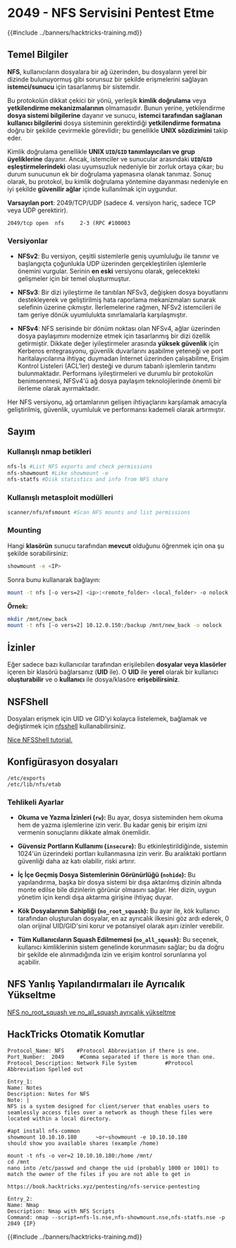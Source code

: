 # 2049 - NFS Servisini Pentest Etme

{{#include ../banners/hacktricks-training.md}}

## **Temel Bilgiler**

**NFS**, kullanıcıların dosyalara bir ağ üzerinden, bu dosyaların yerel bir dizinde bulunuyormuş gibi sorunsuz bir şekilde erişmelerini sağlayan **istemci/sunucu** için tasarlanmış bir sistemdir.

Bu protokolün dikkat çekici bir yönü, yerleşik **kimlik doğrulama** veya **yetkilendirme mekanizmalarının** olmamasıdır. Bunun yerine, yetkilendirme **dosya sistemi bilgilerine** dayanır ve sunucu, **istemci tarafından sağlanan kullanıcı bilgilerini** dosya sisteminin gerektirdiği **yetkilendirme formatına** doğru bir şekilde çevirmekle görevlidir; bu genellikle **UNIX sözdizimini** takip eder.

Kimlik doğrulama genellikle **UNIX `UID`/`GID` tanımlayıcıları ve grup üyeliklerine** dayanır. Ancak, istemciler ve sunucular arasındaki **`UID`/`GID` eşleştirmelerindeki** olası uyumsuzluk nedeniyle bir zorluk ortaya çıkar; bu durum sunucunun ek bir doğrulama yapmasına olanak tanımaz. Sonuç olarak, bu protokol, bu kimlik doğrulama yöntemine dayanması nedeniyle en iyi şekilde **güvenilir ağlar** içinde kullanılmak için uygundur.

**Varsayılan port**: 2049/TCP/UDP (sadece 4. versiyon hariç, sadece TCP veya UDP gerektirir).&#x20;
```
2049/tcp open  nfs     2-3 (RPC #100003
```
### Versiyonlar

- **NFSv2**: Bu versiyon, çeşitli sistemlerle geniş uyumluluğu ile tanınır ve başlangıçta çoğunlukla UDP üzerinden gerçekleştirilen işlemlerle önemini vurgular. Serinin **en eski** versiyonu olarak, gelecekteki gelişmeler için bir temel oluşturmuştur.

- **NFSv3**: Bir dizi iyileştirme ile tanıtılan NFSv3, değişken dosya boyutlarını destekleyerek ve geliştirilmiş hata raporlama mekanizmaları sunarak selefinin üzerine çıkmıştır. İlerlemelerine rağmen, NFSv2 istemcileri ile tam geriye dönük uyumlulukta sınırlamalarla karşılaşmıştır.

- **NFSv4**: NFS serisinde bir dönüm noktası olan NFSv4, ağlar üzerinden dosya paylaşımını modernize etmek için tasarlanmış bir dizi özellik getirmiştir. Dikkate değer iyileştirmeler arasında **yüksek güvenlik** için Kerberos entegrasyonu, güvenlik duvarlarını aşabilme yeteneği ve port haritalayıcılarına ihtiyaç duymadan İnternet üzerinden çalışabilme, Erişim Kontrol Listeleri (ACL'ler) desteği ve durum tabanlı işlemlerin tanıtımı bulunmaktadır. Performans iyileştirmeleri ve durumlu bir protokolün benimsenmesi, NFSv4'ü ağ dosya paylaşım teknolojilerinde önemli bir ilerleme olarak ayırmaktadır.

Her NFS versiyonu, ağ ortamlarının gelişen ihtiyaçlarını karşılamak amacıyla geliştirilmiş, güvenlik, uyumluluk ve performansı kademeli olarak artırmıştır.

## Sayım

### Kullanışlı nmap betikleri
```bash
nfs-ls #List NFS exports and check permissions
nfs-showmount #Like showmount -e
nfs-statfs #Disk statistics and info from NFS share
```
### Kullanışlı metasploit modülleri
```bash
scanner/nfs/nfsmount #Scan NFS mounts and list permissions
```
### Mounting

Hangi **klasörün** sunucu tarafından **mevcut** olduğunu öğrenmek için ona şu şekilde sorabilirsiniz:
```bash
showmount -e <IP>
```
Sonra bunu kullanarak bağlayın:
```bash
mount -t nfs [-o vers=2] <ip>:<remote_folder> <local_folder> -o nolock
```
**Örnek:**
```bash
mkdir /mnt/new_back
mount -t nfs [-o vers=2] 10.12.0.150:/backup /mnt/new_back -o nolock
```
## İzinler

Eğer sadece bazı kullanıcılar tarafından erişilebilen **dosyalar veya klasörler** içeren bir klasörü bağlarsanız (**UID** ile). O **UID** ile **yerel** olarak bir kullanıcı **oluşturabilir** ve o **kullanıcı** ile dosya/klasöre **erişebilirsiniz**.

## NSFShell

Dosyaları erişmek için UID ve GID'yi kolayca listelemek, bağlamak ve değiştirmek için [nfsshell](https://github.com/NetDirect/nfsshell) kullanabilirsiniz.

[Nice NFSShell tutorial.](https://www.pentestpartners.com/security-blog/using-nfsshell-to-compromise-older-environments/)

## Konfigürasyon dosyaları
```
/etc/exports
/etc/lib/nfs/etab
```
### Tehlikeli Ayarlar

- **Okuma ve Yazma İzinleri (`rw`):** Bu ayar, dosya sisteminden hem okuma hem de yazma işlemlerine izin verir. Bu kadar geniş bir erişim izni vermenin sonuçlarını dikkate almak önemlidir.

- **Güvensiz Portların Kullanımı (`insecure`):** Bu etkinleştirildiğinde, sistemin 1024'ün üzerindeki portları kullanmasına izin verir. Bu aralıktaki portların güvenliği daha az katı olabilir, riski artırır.

- **İç İçe Geçmiş Dosya Sistemlerinin Görünürlüğü (`nohide`):** Bu yapılandırma, başka bir dosya sistemi bir dışa aktarılmış dizinin altında monte edilse bile dizinlerin görünür olmasını sağlar. Her dizin, uygun yönetim için kendi dışa aktarma girişine ihtiyaç duyar.

- **Kök Dosyalarının Sahipliği (`no_root_squash`):** Bu ayar ile, kök kullanıcı tarafından oluşturulan dosyalar, en az ayrıcalık ilkesini göz ardı ederek, 0 olan orijinal UID/GID'sini korur ve potansiyel olarak aşırı izinler verebilir.

- **Tüm Kullanıcıların Squash Edilmemesi (`no_all_squash`):** Bu seçenek, kullanıcı kimliklerinin sistem genelinde korunmasını sağlar; bu da doğru bir şekilde ele alınmadığında izin ve erişim kontrol sorunlarına yol açabilir.

## NFS Yanlış Yapılandırmaları ile Ayrıcalık Yükseltme

[NFS no_root_squash ve no_all_squash ayrıcalık yükseltme](../linux-hardening/privilege-escalation/nfs-no_root_squash-misconfiguration-pe.md)

## HackTricks Otomatik Komutlar
```
Protocol_Name: NFS    #Protocol Abbreviation if there is one.
Port_Number:  2049     #Comma separated if there is more than one.
Protocol_Description: Network File System         #Protocol Abbreviation Spelled out

Entry_1:
Name: Notes
Description: Notes for NFS
Note: |
NFS is a system designed for client/server that enables users to seamlessly access files over a network as though these files were located within a local directory.

#apt install nfs-common
showmount 10.10.10.180      ~or~showmount -e 10.10.10.180
should show you available shares (example /home)

mount -t nfs -o ver=2 10.10.10.180:/home /mnt/
cd /mnt
nano into /etc/passwd and change the uid (probably 1000 or 1001) to match the owner of the files if you are not able to get in

https://book.hacktricks.xyz/pentesting/nfs-service-pentesting

Entry_2:
Name: Nmap
Description: Nmap with NFS Scripts
Command: nmap --script=nfs-ls.nse,nfs-showmount.nse,nfs-statfs.nse -p 2049 {IP}
```
{{#include ../banners/hacktricks-training.md}}
